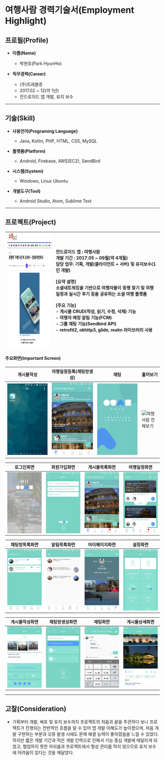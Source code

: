 # 여행사람 경력기술서(Employment Highlight)
## 프로필(Profile)

- **이름(Name)**
  - 박현호(Park HyunHo)

- **직무경력(Career)**
  - (주)트레블쥬
  - 2017.02 ~ 12(약 1년)
  - 안드로이드 앱 개발, 유지 보수
---
## 기술(Skill)

- **사용언어(Programing Language)**
  - Java, Kotlin, PHP, HTML, CSS, MySQL

- **플랫폼(Platform)**
  - Android, Firebase, AWS(EC2), SendBird

- **시스템(System)**
  - Windows, Linux Ubuntu
  
- **개발도구(Tool)**
  - Android Studio, Atom, Sublime Text
---  
## 프로젝트(Project)

| <a href="https://www.nocutnews.co.kr/news/4864096" target="_blank"><img src="/images/travelStyle_news.png" width="300px" height="370px" title="여행사람 기사" alt="여행사람 기사"></img></a> | 안드로이드 앱 : 여행사람<br>개발 기간 : 2017.05 ~ 09월(약 4개월)<br>담당 업무: 기획, 개발(클라이언트 + 서버) 및 유지보수(1인 개발)<br><br>[요약 설명]<br>소셜네트워킹을 기반으로 여행자들이 동행 찾기 및 여행 일정과 실시간 후기 등을 공유하는 소셜 여행 플랫폼<br><br>[주요 기능]<br>- 게시물 CRUD(작성, 읽기, 수정, 삭제) 기능<br>- 여행자 매칭 알림 기능(FCM)<br>- 그룹 채팅 기능(Sendbird API)<br> - retrofit2, okhttp3, glide, realm 라이브러리 사용|
| ----- | :---- |

#### 주요화면(Important Screen)
| 게시물작성 | 여행일정등록(채팅방생성) | 채팅 | 훑어보기 |
| ----- | ---- | ----- | ---- |
|![여행사람 글쓰기](/images/01_feed_write.gif)| ![여행사람 여행일정 등록](/images/02_create_chat.gif) |![여행사람 채팅](/images/03_chating.gif)| ![여행사람 전체보기](/images/04_comment.gif) |

| 로그인화면 | 회원가입화면 | 게시물목록화면 | 여행일정화면 |
| ----- | ---- | ----- | ---- |
| ![로그인화면](/images/01_login.png) | ![회원가입화면](/images/02_signup.png) | ![게시물화면](/images/03_feed.png) | ![여행일정화면](/images/04_list.png) |

| 채팅방목록화면 | 알림목록화면 | 마이페이지화면 | 설정화면 |
| ----- | ---- | ----- | ---- |
| ![채팅방목록화면](/images/05_chat.png) | ![알림목록화면](/images/06_notice.png) | ![마이페이지화면](/images/07_mypage.png) | ![설정화면](/images/08_setting.png) |

| 게시물작성화면 | 채팅방생성화면 | 채팅화면 | 게시물상세화면 |
| ----- | ---- | ----- | ---- |
| ![게시물작성화면](/images/09_feed_write.png) | ![채팅방생성화면](/images/10_create_chat.png) | ![채팅화면](/images/11_chating.png) | ![게시물상세화면](/images/12_detail.png) |

---
## 고찰(Consideration)
- 기획부터 개발, 배포 및 유지 보수까지 프로젝트의 처음과 끝을 주관하다 보니 프로젝트가 진행되는 전반적인 흐름을 알 수 있어 앱 개발 이해도가 높아졌으며, 처음 개발 구현하는 부분과 오류 발생 시에도 문제 해결 능력이 좋아졌음을 느낄 수 있었다. 하지만 짧은 개발 기간과 적은 개발 인력으로 인해서 기능 중심 개발에 매달리게 되었고, 협업하지 못한 아쉬움과 프로젝트에서 형상 관리를 하지 않으므로 유지 보수에 어려움이 있다는 것을 깨달았다.

